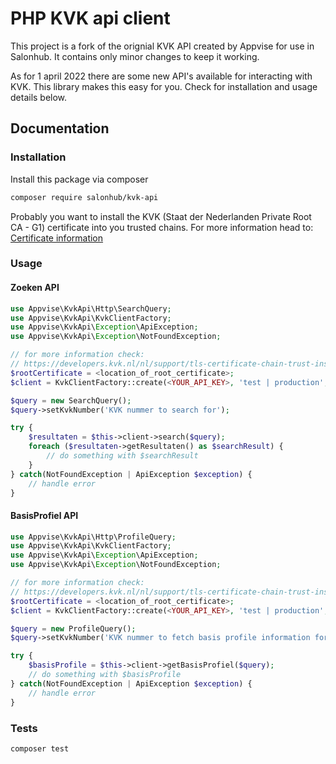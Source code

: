 # PHP KVK api client

This project is a fork of the orignial KVK API created by Appvise for use in Salonhub. It contains only minor changes to keep it working.

As for 1 april 2022 there are some new API's available for interacting with KVK. This library makes this easy for you. Check for installation and usage details below.

## Documentation
### Installation
Install this package via composer
```bash
composer require salonhub/kvk-api
```

Probably you want to install the KVK (Staat der Nederlanden Private Root CA - G1) certificate into you trusted chains.
For more information head to:
[Certificate information](https://developers.kvk.nl/nl/support/tls-certificate-chain-trust-instructions)

### Usage
#### Zoeken API
```php
use Appvise\KvkApi\Http\SearchQuery;
use Appvise\KvkApi\KvkClientFactory;
use Appvise\KvkApi\Exception\ApiException;
use Appvise\KvkApi\Exception\NotFoundException;

// for more information check:
// https://developers.kvk.nl/nl/support/tls-certificate-chain-trust-instructions
$rootCertificate = <location_of_root_certificate>;
$client = KvkClientFactory::create(<YOUR_API_KEY>, 'test | production', $rootCertificate);

$query = new SearchQuery();
$query->setKvkNumber('KVK nummer to search for');

try {
    $resultaten = $this->client->search($query);
    foreach ($resultaten->getResultaten() as $searchResult) {
        // do something with $searchResult
    }
} catch(NotFoundException | ApiException $exception) {
    // handle error
}
```

#### BasisProfiel API
```php
use Appvise\KvkApi\Http\ProfileQuery;
use Appvise\KvkApi\KvkClientFactory;
use Appvise\KvkApi\Exception\ApiException;
use Appvise\KvkApi\Exception\NotFoundException;

// for more information check:
// https://developers.kvk.nl/nl/support/tls-certificate-chain-trust-instructions
$rootCertificate = <location_of_root_certificate>;
$client = KvkClientFactory::create(<YOUR_API_KEY>, 'test | production', $rootCertificate);

$query = new ProfileQuery();
$query->setKvkNumber('KVK nummer to fetch basis profile information for');

try {
    $basisProfile = $this->client->getBasisProfiel($query);
    // do something with $basisProfile
} catch(NotFoundException | ApiException $exception) {
    // handle error
}
```

### Tests
```bash
composer test
```
